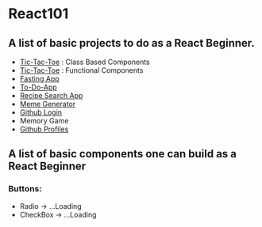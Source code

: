 # React101

## A list of basic projects to do as a React Beginner.
- [Tic-Tac-Toe](https://github.com/Refilwe-M/tic-tac-toe) : Class Based Components
- [Tic-Tac-Toe](https://github.com/refilwe-m/tic-tac-toe-game) : Functional Components
- [Fasting App](https://github.com/refilwe-m/intermittent-fasting-app)
- [To-Do-App](https://github.com/Refilwe-M-Mashile/vue-planner)
- [Recipe Search App](https://github.com/refilwe-m/recipe-search-app)
- [Meme Generator](https://github.com/refilwe-m/meme-generator)
- [Github Login](https://github.com/refilwe-m/github-login-app)
- Memory Game
- [Github Profiles](https://github.com/refilwe-m/github-cards-app)

## A list of basic components one can build as a React Beginner
### Buttons:
- Radio -> ...Loading
- CheckBox -> ...Loading
